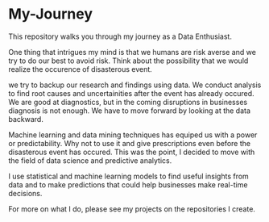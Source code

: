 # My-Journey

This repository walks you through my journey as a Data Enthusiast. 

One thing that intrigues my mind is that we humans are risk averse and we try to do our best to avoid risk. Think about the possibility that we would realize the occurence of disasterous event. 

we try to backup our research and findings using data. We conduct analysis to find root causes and uncertainities after the event has already occured. We are good at diagnostics, but in the coming disruptions in businesses diagnosis is not enough. We have to move forward by looking at the data backward. 

Machine learning and data mining techniques has equiped us with a power or predictability. Why not to use it and give prescriptions even before the disasterous event has occured. This was the point, I decided to move with the field of data science and predictive analytics. 

I use statistical and machine learning models to find useful insights from data and to make predictions that could help businesses make real-time decisions.

For more on what I do, please see my projects on the repositories I create.
